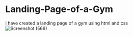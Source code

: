# Landing-Page-of-a-Gym
I have created a landing page of a gym using html and css
![Screenshot (569)](https://user-images.githubusercontent.com/94536522/178135479-d1c1885a-33c4-4d1e-89de-de9755f5309d.png)
